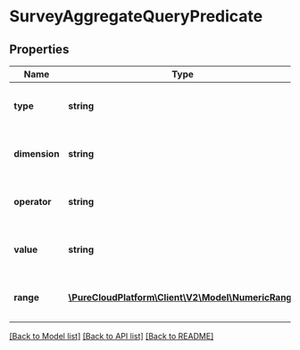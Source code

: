 # SurveyAggregateQueryPredicate

## Properties
Name | Type | Description | Notes
------------ | ------------- | ------------- | -------------
**type** | **string** | Optional type, can usually be inferred | [optional] 
**dimension** | **string** | Left hand side for dimension predicates | [optional] 
**operator** | **string** | Optional operator, default is matches | [optional] 
**value** | **string** | Right hand side for dimension predicates | [optional] 
**range** | [**\PureCloudPlatform\Client\V2\Model\NumericRange**](NumericRange.md) | Right hand side for dimension predicates | [optional] 

[[Back to Model list]](../README.md#documentation-for-models) [[Back to API list]](../README.md#documentation-for-api-endpoints) [[Back to README]](../README.md)


